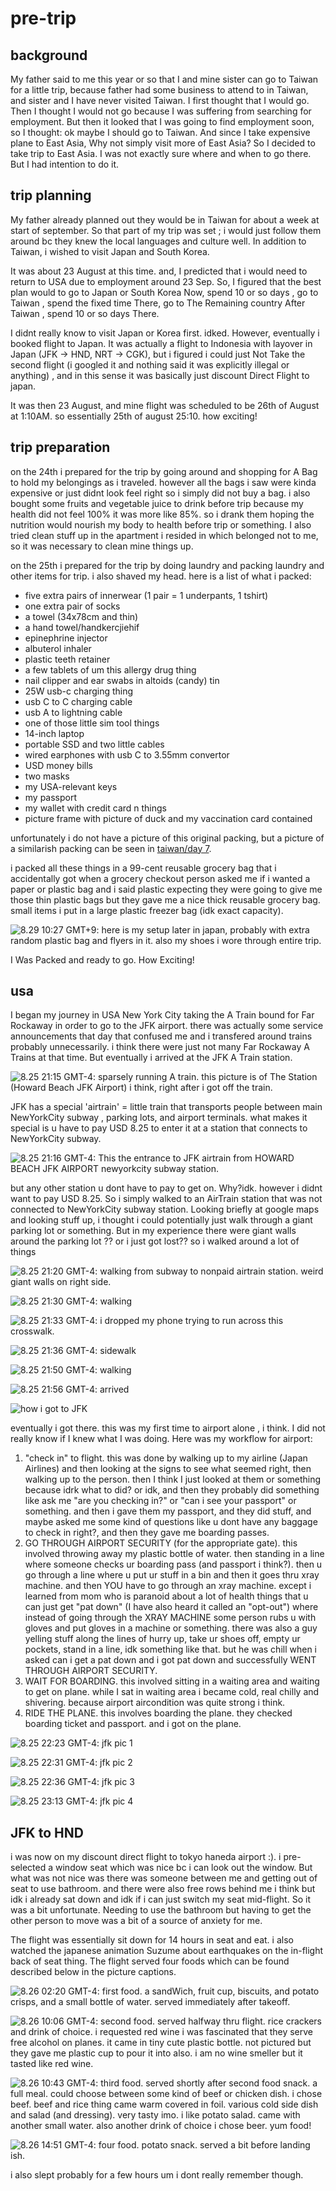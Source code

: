 # pre-trip

## background

My father said to me this year or so that I and mine sister can go to Taiwan for a little trip, because father had some business to attend to in Taiwan, and sister and I have never visited Taiwan. I first thought that I would go. Then I thought I would not go because I was suffering from searching for employment. But then it looked that I was going to find employment soon, so I thought: ok maybe I should go to Taiwan. And since I take expensive plane to East Asia, Why not simply visit more of East Asia? So I decided to take trip to East Asia. I was not exactly sure where and when to go there. But I had intention to do it.

## trip planning

My father already planned out they would be in Taiwan for about a week at start of september. So that part of my trip was set ; i would just follow them around bc they knew the local languages and culture well. In addition to Taiwan, i wished to visit Japan and South Korea.

It was about 23 August at this time. and, I predicted that i would need to return to USA due to employment around 23 Sep. So, I figured that the best plan would to go to Japan or South Korea Now, spend 10 or so days , go to Taiwan , spend the fixed time There, go to The Remaining country After Taiwan , spend 10 or so days There.

I didnt really know to visit Japan or Korea first. idked. However, eventually i booked flight to Japan. It was actually a flight to Indonesia with layover in Japan (JFK -> HND, NRT -> CGK), but i figured i could just Not Take the second flight (i googled it and nothing said it was explicitly illegal or anything) , and in this sense it was basically just discount Direct Flight to japan.

It was then 23 August, and mine flight was scheduled to be 26th of August at 1:10AM. so essentially 25th of august 25:10. how exciting!

## trip preparation

on the 24th i prepared for the trip by going around and shopping for A Bag to hold my belongings as i traveled. however all the bags i saw were kinda expensive or just didnt look feel right so i simply did not buy a bag. i also bought some fruits and vegetable juice to drink before trip because my health did not feel 100% it was more like 85%. so i drank them hoping the nutrition would nourish my body to health before trip or something. I also tried clean stuff up in the apartment i resided in which belonged not to me, so it was necessary to clean mine things up.

on the 25th i prepared for the trip by doing laundry and packing laundry and other items for trip. i also shaved my head. here is a list of what i packed:

- five extra pairs of innerwear (1 pair = 1 underpants, 1 tshirt)
- one extra pair of socks
- a towel (34x78cm and thin)
- a hand towel/handkercjiehif
- epinephrine injector
- albuterol inhaler
- plastic teeth retainer
- a few tablets of um this allergy drug thing
- nail clipper and ear swabs in altoids (candy) tin
- 25W usb-c charging thing
- usb C to C charging cable
- usb A to lightning cable
- one of those little sim tool things
- 14-inch laptop
- portable SSD and two little cables
- wired earphones with usb C to 3.55mm convertor
- USD money bills
- two masks
- my USA-relevant keys
- my passport
- my wallet with credit card n things
- picture frame with picture of duck and my vaccination card contained

unfortunately i do not have a picture of this original packing, but a picture of a similarish packing can be seen in <a href='../taiwan/index.html#day-7'>taiwan/day 7</a>.

i packed all these things in a 99-cent reusable grocery bag that i accidentally got when a grocery checkout person asked me if i wanted a paper or plastic bag and i said plastic expecting they were going to give me those thin plastic bags but they gave me a nice thick reusable grocery bag. small items i put in a large plastic freezer bag (idk exact capacity).

![8.29 10:27 GMT+9: here is my setup later in japan, probably with extra random plastic bag and flyers in it. also my shoes i wore through entire trip.](pics/20230829_102753.jpg)

I Was Packed and ready to go. How Exciting!

## usa
I began my journey in USA New York City taking the A Train bound for Far Rockaway in order to go to the JFK airport. there was actually some service announcements that day that confused me and i transfered around trains probably unnecessarily. i think there were just not many Far Rockaway A Trains at that time. But eventually i arrived at the JFK A Train station.

![8.25 21:15 GMT-4: sparsely running A train. this picture is of The Station (Howard Beach JFK Airport) i think, right after i got off the train.](pics/20230825_211459.jpg)

JFK has a special 'airtrain' = little train that transports people between main NewYorkCity subway , parking lots, and airport terminals. what makes it special is u have to pay USD 8.25 to enter it at a station that connects to NewYorkCity subway.

![8.25 21:16 GMT-4: This the entrance to JFK airtrain from HOWARD BEACH JFK AIRPORT newyorkcity subway station.](pics/20230825_211618.jpg)

but any other station u dont have to pay to get on. Why?idk. however i didnt want to pay USD 8.25. So i simply walked to an AirTrain station that was not connected to NewYorkCity subway station. Looking briefly at google maps and looking stuff up, i thought i could potentially just walk through a giant parking lot or something. But in my experience there were giant walls around the parking lot ?? or i just got lost?? so i walked around a lot of things

![8.25 21:20 GMT-4: walking from subway to nonpaid airtrain station. weird giant walls on right side.](pics/20230825_212040.jpg)

![8.25 21:30 GMT-4: walking](pics/20230825_213032.jpg)

![8.25 21:33 GMT-4: i dropped my phone trying to run across this crosswalk.](pics/20230825_213258.jpg)

![8.25 21:36 GMT-4: sidewalk](pics/20230825_213632.jpg)

![8.25 21:50 GMT-4: walking](pics/20230825_215045.jpg)

![8.25 21:56 GMT-4: arrived](pics/20230825_215629.jpg)

![how i got to JFK](pics/JFKAIRTRAIIIN.png)

eventually i got there. this was my first time to airport alone , i think. I did not really know if I knew what I was doing. Here was my workflow for airport:

1. "check in" to flight. this was done by walking up to my airline (Japan Airlines) and then looking at the signs to see what seemed right, then walking up to the person. then I think I just looked at them or something because idrk what to did? or idk, and then they probably did something like ask me "are you checking in?" or "can i see your passport" or something. and then i gave them my passport, and they did stuff, and maybe asked me some kind of questions like u dont have any baggage to check in right?, and then they gave me boarding passes.
2. GO THROUGH AIRPORT SECURITY (for the appropriate gate). this involved throwing away my plastic bottle of water. then standing in a line where someone checks ur boarding pass (and passport i think?). then u go through a line where u put ur stuff in a bin and then it goes thru xray machine. and then YOU have to go through an xray machine. except i learned from mom who is paranoid about a lot of health things that u can just get "pat down" (I have also heard it called an "opt-out") where instead of going through the XRAY MACHINE some person rubs u with gloves and put gloves in a machine or something. there was also a guy yelling stuff along the lines of hurry up, take ur shoes off, empty ur pockets, stand in a line, idk something like that. but he was chill when i asked can i get a pat down and i got pat down and successfully WENT THROUGH AIRPORT SECURITY.
3. WAIT FOR BOARDING. this involved sitting in a waiting area and waiting to get on plane. while I sat in waiting area i became cold, real chilly and shivering. because airport aircondition was quite strong i think.
4. RIDE THE PLANE. this involves boarding the plane. they checked boarding ticket and passport. and i got on the plane.

![8.25 22:23 GMT-4: jfk pic 1](pics/20230825_222337.jpg)

![8.25 22:31 GMT-4: jfk pic 2](pics/20230825_223140.jpg)

![8.25 22:36 GMT-4: jfk pic 3](pics/20230825_223602.jpg)

![8.25 23:13 GMT-4: jfk pic 4](pics/20230825_231333.jpg)

## JFK to HND

i was now on my discount direct flight to tokyo haneda airport :). i pre-selected a window seat which was nice bc i can look out the window. But what was not nice was there was someone between me and getting out of seat to use bathroom. and there were also free rows behind me i think but idk i already sat down and idk if i can just switch my seat mid-flight. So it was a bit unfortunate. Needing to use the bathroom but having to get the other person to move was a bit of a source of anxiety for me.

The flight was essentially sit down for 14 hours in seat and eat. i also watched the japanese animation Suzume about earthquakes on the in-flight back of seat thing. The flight served four foods which can be found described below in the picture captions.

![8.26 02:20 GMT-4: first food. a sandWich, fruit cup, biscuits, and potato crisps, and a small bottle of water. served immediately after takeoff.](pics/20230826_022035.jpg)

![8.26 10:06 GMT-4: second food. served halfway thru flight. rice crackers and drink of choice. i requested red wine i was fascinated that they serve free alcohol on planes. it came in tiny cute plastic bottle. not pictured but they gave me plastic cup to pour it into also. i am no wine smeller but it tasted like red wine.](pics/20230826_100650.jpg)

![8.26 10:43 GMT-4: third food. served shortly after second food snack. a full meal. could choose between some kind of beef or chicken dish. i chose beef. beef and rice thing came warm covered in foil. various cold side dish and salad (and dressing). very tasty imo. i like potato salad. came with another small water. also another drink of choice i chose beer. yum food!](pics/20230826_104357.jpg)

![8.26 14:51 GMT-4: four food. potato snack. served a bit before landing ish.](pics/20230826_145120.jpg)

i also slept probably for a few hours um i dont really remember though.
